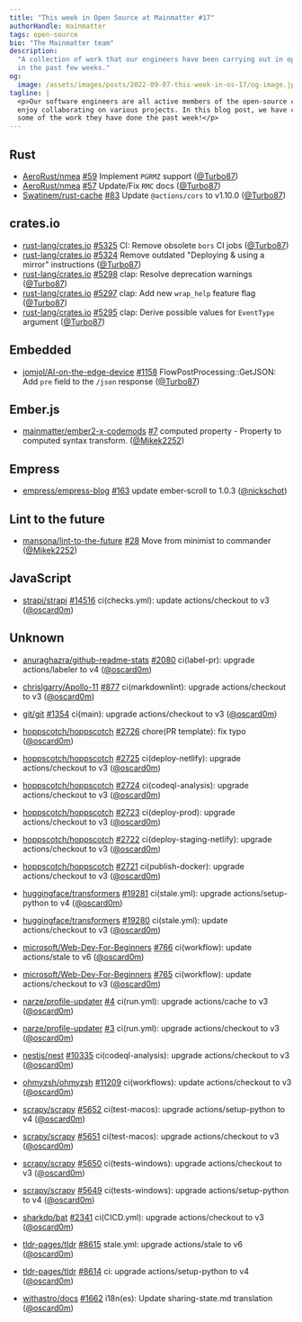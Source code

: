 ```yaml
---
title: "This week in Open Source at Mainmatter #17"
authorHandle: mainmatter
tags: open-source
bio: "The Mainmatter team"
description:
  "A collection of work that our engineers have been carrying out in open-source
  in the past few weeks."
og:
  image: /assets/images/posts/2022-09-07-this-week-in-os-17/og-image.jpg
tagline: |
  <p>Our software engineers are all active members of the open-source community and
  enjoy collaborating on various projects. In this blog post, we have collected
  some of the work they have done the past week!</p>
---
```


## Rust

- [AeroRust/nmea] [#59](https://github.com/AeroRust/nmea/pull/59) Implement `PGRMZ` support ([@Turbo87])
- [AeroRust/nmea] [#57](https://github.com/AeroRust/nmea/pull/57) Update/Fix `RMC` docs ([@Turbo87])
- [Swatinem/rust-cache] [#83](https://github.com/Swatinem/rust-cache/pull/83) Update `@actions/cors` to v1.10.0 ([@Turbo87])

## crates.io

- [rust-lang/crates.io] [#5325](https://github.com/rust-lang/crates.io/pull/5325) CI: Remove obsolete `bors` CI jobs ([@Turbo87])
- [rust-lang/crates.io] [#5324](https://github.com/rust-lang/crates.io/pull/5324) Remove outdated "Deploying & using a mirror" instructions ([@Turbo87])
- [rust-lang/crates.io] [#5298](https://github.com/rust-lang/crates.io/pull/5298) clap: Resolve deprecation warnings ([@Turbo87])
- [rust-lang/crates.io] [#5297](https://github.com/rust-lang/crates.io/pull/5297) clap: Add new `wrap_help` feature flag ([@Turbo87])
- [rust-lang/crates.io] [#5295](https://github.com/rust-lang/crates.io/pull/5295) clap: Derive possible values for `EventType` argument ([@Turbo87])

## Embedded

- [jomjol/AI-on-the-edge-device] [#1158](https://github.com/jomjol/AI-on-the-edge-device/pull/1158) FlowPostProcessing::GetJSON: Add `pre` field to the `/json` response ([@Turbo87])

## Ember.js

- [mainmatter/ember2-x-codemods] [#7](https://github.com/mainmatter/ember2-x-codemods/pull/7) computed property - Property to computed syntax transform. ([@Mikek2252])

## Empress

- [empress/empress-blog] [#163](https://github.com/empress/empress-blog/pull/163) update ember-scroll to 1.0.3 ([@nickschot])

## Lint to the future

- [mansona/lint-to-the-future] [#28](https://github.com/mansona/lint-to-the-future/pull/28) Move from minimist to commander ([@Mikek2252])

## JavaScript

- [strapi/strapi] [#14516](https://github.com/strapi/strapi/pull/14516) ci(checks.yml): update actions/checkout to v3 ([@oscard0m])

## Unknown

- [anuraghazra/github-readme-stats] [#2080](https://github.com/anuraghazra/github-readme-stats/pull/2080) ci(label-pr): upgrade actions/labeler to v4 ([@oscard0m])
- [chrislgarry/Apollo-11] [#877](https://github.com/chrislgarry/Apollo-11/pull/877) ci(markdownlint): upgrade actions/checkout to v3 ([@oscard0m])
- [git/git] [#1354](https://github.com/git/git/pull/1354) ci(main): upgrade actions/checkout to v3 ([@oscard0m])
- [hoppscotch/hoppscotch] [#2726](https://github.com/hoppscotch/hoppscotch/pull/2726) chore(PR template): fix typo ([@oscard0m])
- [hoppscotch/hoppscotch] [#2725](https://github.com/hoppscotch/hoppscotch/pull/2725) ci(deploy-netlify): upgrade actions/checkout to v3 ([@oscard0m])
- [hoppscotch/hoppscotch] [#2724](https://github.com/hoppscotch/hoppscotch/pull/2724) ci(codeql-analysis): upgrade actions/checkout to v3 ([@oscard0m])
- [hoppscotch/hoppscotch] [#2723](https://github.com/hoppscotch/hoppscotch/pull/2723) ci(deploy-prod): upgrade actions/checkout to v3 ([@oscard0m])
- [hoppscotch/hoppscotch] [#2722](https://github.com/hoppscotch/hoppscotch/pull/2722) ci(deploy-staging-netlify): upgrade actions/checkout to v3 ([@oscard0m])
- [hoppscotch/hoppscotch] [#2721](https://github.com/hoppscotch/hoppscotch/pull/2721) ci(publish-docker): upgrade actions/checkout to v3 ([@oscard0m])
- [huggingface/transformers] [#19281](https://github.com/huggingface/transformers/pull/19281) ci(stale.yml): upgrade actions/setup-python to v4 ([@oscard0m])
- [huggingface/transformers] [#19280](https://github.com/huggingface/transformers/pull/19280) ci(stale.yml): update actions/checkout to v3 ([@oscard0m])

- [microsoft/Web-Dev-For-Beginners] [#766](https://github.com/microsoft/Web-Dev-For-Beginners/pull/766) ci(workflow): update actions/stale to v6 ([@oscard0m])
- [microsoft/Web-Dev-For-Beginners] [#765](https://github.com/microsoft/Web-Dev-For-Beginners/pull/765) ci(workflow): update actions/checkout to v3 ([@oscard0m])
- [narze/profile-updater] [#4](https://github.com/narze/profile-updater/pull/4) ci(run.yml): upgrade actions/cache to v3 ([@oscard0m])
- [narze/profile-updater] [#3](https://github.com/narze/profile-updater/pull/3) ci(run.yml): upgrade actions/checkout to v3 ([@oscard0m])
- [nestjs/nest] [#10335](https://github.com/nestjs/nest/pull/10335) ci(codeql-analysis): upgrade actions/checkout to v3 ([@oscard0m])
- [ohmyzsh/ohmyzsh] [#11209](https://github.com/ohmyzsh/ohmyzsh/pull/11209) ci(workflows): update actions/checkout to v3 ([@oscard0m])
- [scrapy/scrapy] [#5652](https://github.com/scrapy/scrapy/pull/5652) ci(test-macos): upgrade actions/setup-python to v4 ([@oscard0m])
- [scrapy/scrapy] [#5651](https://github.com/scrapy/scrapy/pull/5651) ci(test-macos): upgrade actions/checkout to v3 ([@oscard0m])
- [scrapy/scrapy] [#5650](https://github.com/scrapy/scrapy/pull/5650) ci(tests-windows): upgrade actions/checkout to v3 ([@oscard0m])
- [scrapy/scrapy] [#5649](https://github.com/scrapy/scrapy/pull/5649) ci(tests-windows): upgrade actions/setup-python to v4 ([@oscard0m])
- [sharkdp/bat] [#2341](https://github.com/sharkdp/bat/pull/2341) ci(CICD.yml): upgrade actions/checkout to v3 ([@oscard0m])
- [tldr-pages/tldr] [#8615](https://github.com/tldr-pages/tldr/pull/8615) stale.yml: upgrade actions/stale to v6 ([@oscard0m])
- [tldr-pages/tldr] [#8614](https://github.com/tldr-pages/tldr/pull/8614) ci: upgrade actions/setup-python to v4 ([@oscard0m])
- [withastro/docs] [#1662](https://github.com/withastro/docs/pull/1662) i18n(es): Update sharing-state.md translation ([@oscard0m])

[@Mikek2252]: https://github.com/Mikek2252
[@Turbo87]: https://github.com/Turbo87
[@inesilva]: https://github.com/inesilva
[@marcoow]: https://github.com/marcoow
[@nickschot]: https://github.com/nickschot
[@oscard0m]: https://github.com/oscard0m
[AeroRust/nmea]: https://github.com/AeroRust/nmea
[Swatinem/rust-cache]: https://github.com/Swatinem/rust-cache
[anuraghazra/github-readme-stats]: https://github.com/anuraghazra/github-readme-stats
[chrislgarry/Apollo-11]: https://github.com/chrislgarry/Apollo-11
[empress/empress-blog]: https://github.com/empress/empress-blog
[git/git]: https://github.com/git/git
[hoppscotch/hoppscotch]: https://github.com/hoppscotch/hoppscotch
[huggingface/transformers]: https://github.com/huggingface/transformers
[jomjol/AI-on-the-edge-device]: https://github.com/jomjol/AI-on-the-edge-device
[mainmatter/ember2-x-codemods]: https://github.com/mainmatter/ember2-x-codemods
[mainmatter/eurorust.eu]: https://github.com/mainmatter/eurorust.eu
[mainmatter/gravity]: https://github.com/mainmatter/gravity
[mansona/lint-to-the-future]: https://github.com/mansona/lint-to-the-future
[microsoft/Web-Dev-For-Beginners]: https://github.com/microsoft/Web-Dev-For-Beginners
[narze/profile-updater]: https://github.com/narze/profile-updater
[nestjs/nest]: https://github.com/nestjs/nest
[ohmyzsh/ohmyzsh]: https://github.com/ohmyzsh/ohmyzsh
[rust-lang/crates.io]: https://github.com/rust-lang/crates.io
[scrapy/scrapy]: https://github.com/scrapy/scrapy
[sharkdp/bat]: https://github.com/sharkdp/bat
[strapi/strapi]: https://github.com/strapi/strapi
[tldr-pages/tldr]: https://github.com/tldr-pages/tldr
[withastro/docs]: https://github.com/withastro/docs